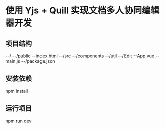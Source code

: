 # 使用 Yjs + Quill 实现文档多人协同编辑器开发

## 项目结构
--/
    --/public
    --index.html
    --/src
        --/components
        --/util
        --/Edit
        --App.vue
        --main.js
    --/package.json

## 安装依赖
npm install
## 运行项目
npm run dev